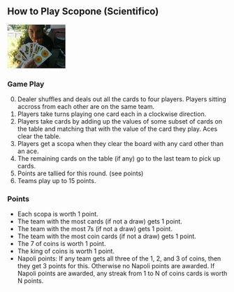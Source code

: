 <title>Scopone</title>

## How to Play Scopone (Scientifico) ##

<img src="scopone-danny.jpg" height="100px"/>

### Game Play ###

 0. Dealer shuffles and deals out all the cards to four players. Players sitting accross from each other are on the same team.
 0. Players take turns playing one card each in a clockwise direction.
 0. Players take cards by adding up the values of some subset of cards on the table and matching that with the value of the card they play. Aces clear the table.
 0. Players get a scopa when they clear the board with any card other than an ace.
 0. The remaining cards on the table (if any) go to the last team to pick up cards.
 0. Points are tallied for this round. (see points)
 0. Teams play up to 15 points.

### Points ###

* Each scopa is worth 1 point.
* The team with the most cards (if not a draw) gets 1 point.
* The team with the most 7s (if not a draw) gets 1 point.
* The team with the most coin cards (if not a draw) gets 1 point.
* The 7 of coins is worth 1 point.
* The king of coins is worth 1 point.
* Napoli points: If any team gets all three of the 1, 2, and 3 of coins, then they get 3 points for this. Otherwise no Napoli points are awarded. If Napoli points are awarded, any streak from 1 to N of coins cards is worth N points.
<!-- Napoli points: for N>=3, if a team gets a streak from 1 to N of coins, then they get N points. If N<3, no Napoli points are awarded.-->